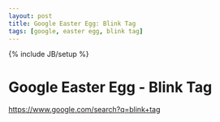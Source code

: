 ```yaml
---
layout: post
title: Google Easter Egg: Blink Tag
tags: [google, easter egg, blink tag]
---
```

{% include JB/setup %}

Google Easter Egg - Blink Tag
=============================

https://www.google.com/search?q=blink+tag
